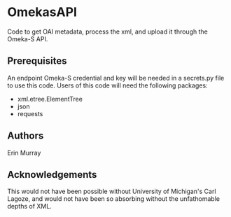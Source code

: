 # OmekasAPI
Code to get OAI metadata, process the xml, and upload it through the Omeka-S API. 

## Prerequisites
An endpoint Omeka-S credential and key will be needed in a secrets.py file to use this code.
Users of this code will need the following packages:
* xml.etree.ElementTree
* json
* requests

## Authors
Erin Murray

## Acknowledgements 
This would not have been possible without University of Michigan's Carl Lagoze, and  would not have been so absorbing without the unfathomable depths of XML.
